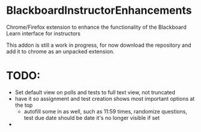# BlackboardInstructorEnhancements
Chrome/Firefox extension to enhance the functionality of the Blackboard Learn interface for instructors

This addon is still a work in progress, for now download the repository and add it to chrome as an unpacked extension.

# TODO:

- Set default view on polls and tests to full text view, not truncated
- have it so assignment and test creation shows most important options at the top
  - autofill some in as well, such as 11:59 times, randomize  questions, test due date should be date it's no longer visible if set
- 